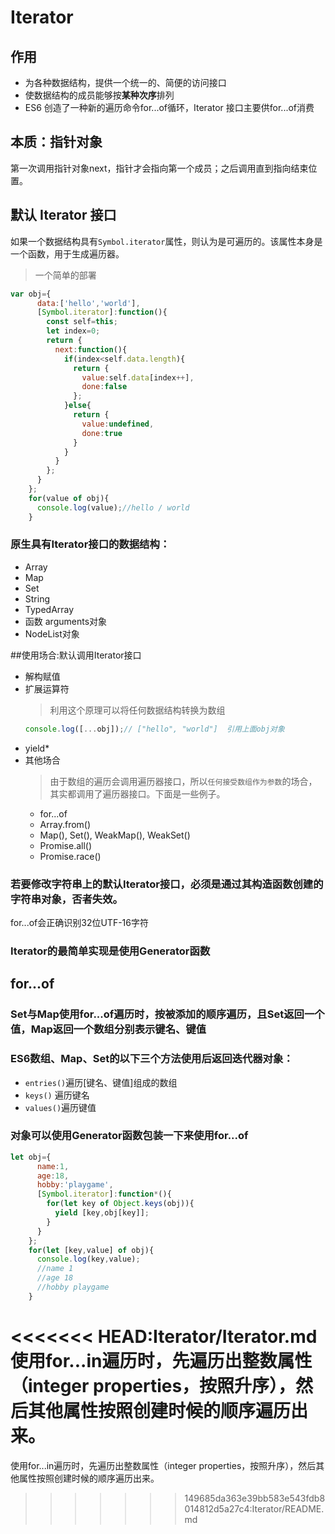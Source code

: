 # Iterator

## 作用
+ 为各种数据结构，提供一个统一的、简便的访问接口
+ 使数据结构的成员能够按**某种次序**排列
+ ES6 创造了一种新的遍历命令for...of循环，Iterator 接口主要供for...of消费

## 本质：指针对象
第一次调用指针对象next，指针才会指向第一个成员；之后调用直到指向结束位置。

## 默认 Iterator 接口
如果一个数据结构具有`Symbol.iterator`属性，则认为是可遍历的。该属性本身是一个函数，用于生成遍历器。

> 一个简单的部署
```js
var obj={
      data:['hello','world'],
      [Symbol.iterator]:function(){
        const self=this;
        let index=0;
        return {
          next:function(){
            if(index<self.data.length){
              return {
                value:self.data[index++],
                done:false
              };
            }else{
              return {
                value:undefined,
                done:true
              }
            }
          }
        };
      }
    };
    for(value of obj){
      console.log(value);//hello / world
    }
```


### 原生具有Iterator接口的数据结构：
+ Array
+ Map
+ Set
+ String
+ TypedArray
+ 函数 arguments对象
+ NodeList对象

##使用场合:默认调用Iterator接口
+ 解构赋值
+ 扩展运算符
  >利用这个原理可以将任何数据结构转换为数组
  ```js
  console.log([...obj]);// ["hello", "world"]  引用上面obj对象
  ```
+ yield*
+ 其他场合
  >由于数组的遍历会调用遍历器接口，所以`任何接受数组作为参数`的场合，其实都调用了遍历器接口。下面是一些例子。
  + for...of
  + Array.from()
  + Map(), Set(), WeakMap(), WeakSet()
  + Promise.all()
  + Promise.race()

### 若要修改字符串上的默认Iterator接口，必须是通过其构造函数创建的字符串对象，否者失效。
for...of会正确识别32位UTF-16字符

### Iterator的最简单实现是使用Generator函数

## for...of

### Set与Map使用for...of遍历时，按被添加的顺序遍历，且Set返回一个值，Map返回一个数组分别表示键名、键值

### ES6数组、Map、Set的以下三个方法使用后返回迭代器对象：
+ `entries()`遍历\[键名、键值]组成的数组
+ `keys()` 遍历键名
+ `values()`遍历键值

### 对象可以使用Generator函数包装一下来使用for...of
```js
let obj={
      name:1,
      age:18,
      hobby:'playgame',
      [Symbol.iterator]:function*(){
        for(let key of Object.keys(obj)){
          yield [key,obj[key]];
        }
      }
    };
    for(let [key,value] of obj){
      console.log(key,value);
      //name 1
      //age 18
      //hobby playgame
    }
```
<<<<<<< HEAD:Iterator/Iterator.md
使用for...in遍历时，先遍历出整数属性（integer properties，按照升序），然后其他属性按照创建时候的顺序遍历出来。
=======

使用for...in遍历时，先遍历出整数属性（integer properties，按照升序），然后其他属性按照创建时候的顺序遍历出来。
>>>>>>> 149685da363e39bb583e543fdb8014812d5a27c4:Iterator/README.md
